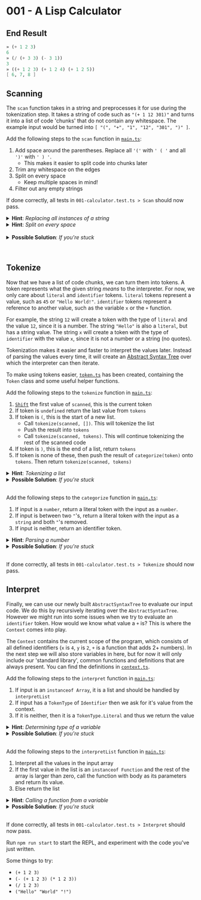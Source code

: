 # 001 - A Lisp Calculator

## End Result

```scheme
» (+ 1 2 3)
6
» (/ (+ 3 3) (- 3 1))
3
» ((+ 1 2 3) (+ 1 2 4) (+ 1 2 5))
[ 6, 7, 8 ]
```

## Scanning

The `scan` function takes in a string and preprocesses it for use during the tokenization step. It takes a string of code such as `"(+ 1 12 301)"` and turns it into a list of code 'chunks' that do not contain any whitespace. The example input would be turned into `[ "(", "+", "1", "12", "301", ")" ]`.

Add the following steps to the `scan` function in [`main.ts`](../src/main.ts):

1. Add space around the parentheses. Replace all `'('` with `' ( '` and all `')'` with `' ) '`.
   - This makes it easier to split code into chunks later
1. Trim any whitespace on the edges
1. Split on every space
   - Keep multiple spaces in mind!
1. Filter out any empty strings

If done correctly, all tests in `001-calculator.test.ts > Scan` should now pass.

<details> 
  <summary> <b>Hint</b>: <i>Replacing all instances of a string</i> </summary>

```js
string.replaceAll(replaceString, withString);

"ABBABBA".replaceAll("A", " A "); // => " A BB A BB A "
```

</details>

<details> 
  <summary> <b>Hint</b>: <i>Split on every space</i> </summary>

```js
string.split(/\s+/);

"A AB    BA".split(/\s+/); // => ["A", "AB", "BA"]
```

</details>
&nbsp;
<details> 
  <summary> <b>Possible Solution</b>: <i>If you're stuck</i> </summary>

```ts
export const scan = (input: string): Scan => {
  return input
    .replaceAll("(", " ( ")
    .replaceAll(")", " ) ")
    .trim()
    .split(/\s+/);
};
```

</details>

&nbsp;

## Tokenize

Now that we have a list of code chunks, we can turn them into tokens. A token represents what the given string _means_ to the interpreter. For now, we only care about `literal` and `identifier` tokens. `literal` tokens represent a value, such as `45` or `"Hello World!"`. `identifier` tokens represent a reference to another value, such as the variable `x` or the `+` function.

For example, the string `12` will create a token with the type of `literal` and the value `12`, since it is a number. The string `"Hello"` is also a `literal`, but has a string value. The string `x` will create a token with the type of `identifier` with the value `x`, since it is not a number or a string (no quotes).

Tokenization makes it easier and faster to interpret the values later. Instead of parsing the values every time, it will create an [Abstract Syntax Tree](https://www.wikiwand.com/en/Abstract_syntax_tree) over which the interpreter can then iterate.

To make using tokens easier, [`token.ts`](../src/token.ts) has been created, containing the `Token` class and some useful helper functions.

Add the following steps to the `tokenize` function in [`main.ts`](../src/main.ts):

1. [`Shift`](https://developer.mozilla.org/en-US/docs/Web/JavaScript/Reference/Global_Objects/Array/shift) the first value of `scanned`, this is the current token
1. If token is `undefined` return the last value from `tokens`
1. If token is `(`, this is the start of a new list.
   - Call `tokenize(scanned, [])`. This will tokenize the list
   - Push the result into `tokens`
   - Call `tokenize(scanned, tokens)`. This will continue tokenizing the rest of the scanned code
1. If token is `)`, this is the end of a list, return `tokens`
1. If token is none of these, then push the result of `categorize(token)` onto `tokens`. Then return `tokenize(scanned, tokens)`

<details> 
  <summary> <b>Hint</b>: <i>Tokenizing a list</i> </summary>

```js
const list = tokenize(scanned, []);
tokens.push(list);
return tokenize(scanned, tokens);
```

</details>

<details> 
  <summary> <b>Possible Solution</b>: <i>If you're stuck</i> </summary>

```ts
export const tokenize = (
  scanned: Scan,
  tokens: TokenizedCode[] = []
): TokenizedCode => {
  const token: ScannedCode | undefined = scanned.shift();

  switch (token) {
    case undefined:
      return tokens.pop()!; // Force not null/undefined
    case "(":
      const list = tokenize(scanned, []);
      tokens.push(list);
      return tokenize(scanned, tokens);
    case ")":
      return tokens;
    default:
      const categorized = categorize(token);
      const next = tokens.concat(categorized);
      return tokenize(scanned, next);
  }
};
```

</details>
&nbsp;

Add the following steps to the `categorize` function in [`main.ts`](../src/main.ts):

1. If input is a `number`, return a literal token with the input as a `number`.
1. If input is between two `"`'s, return a literal token with the input as a `string` and both `"`'s removed.
1. If input is neither, return an identifier token.

<details> 
  <summary> <b>Hint</b>: <i>Parsing a number</i> </summary>

```js
const number = parseFloat(input);

// Trying to parse a non number will return NaN (Not a Number)
// So to check if a string is a number:
const isNumber = !isNaN(parseFloat(input));
```

There is a helper function for checking `isNumber` in [`util.ts`](../src/util.ts)

</details>

<details> 
  <summary> <b>Possible Solution</b>: <i>If you're stuck</i> </summary>

```ts
export const categorize = (input: ScannedCode): Token => {
  if (isNumber(input)) return Token.literal(parseFloat(input));

  if (input.at(0) === `"` && input.at(-1) === `"`)
    return Token.literal(input.slice(1, -1));

  return Token.identifier(input);
};
```

</details>
&nbsp;

If done correctly, all tests in `001-calculator.test.ts > Tokenize` should now pass.

## Interpret

Finally, we can use our newly built `AbstractSyntaxTree` to evaluate our input code. We do this by recursively iterating over the `AbstractSyntaxTree`. However we might run into some issues when we try to evaluate an `identifier` token. How would we know what value a `+` is? This is where the `Context` comes into play.

The `Context` contains the current scope of the program, which consists of all defined identifiers (`x` is `4`, `y` is `2`, `+` is a function that adds 2+ numbers). In the next step we will also store variables in here, but for now it will only include our 'standard library', common functions and definitions that are always present. You can find the definitions in [`context.ts`](../src/context.ts).

Add the following steps to the `interpret` function in [`main.ts`](../src/main.ts):

1. If input is an `instanceof Array`, it is a list and should be handled by `interpretList`
1. If input has a `TokenType` of `Identifier` then we ask for it's value from the context.
1. If it is neither, then it is a `TokenType.Literal` and thus we return the value

<details> 
  <summary> <b>Hint</b>: <i>Determining type of a variable</i> </summary>

```js
// If the value is a primitive
const isString = typeof input === "string";

// If the value is an object
const isArray = input instanceof Array;
```

</details>

<details> 
  <summary> <b>Possible Solution</b>: <i>If you're stuck</i> </summary>

```ts
export const interpret = (
  input: AbstractSyntaxTree,
  context: Context = Context.StandardLibrary()
) => {
  if (input instanceof Array) return interpretList(input, context);
  if (input.type === TokenType.Identifier)
    return context.get(input.value as Identifier);
  return input.value;
};
```

</details>
&nbsp;

Add the following steps to the `interpretList` function in [`main.ts`](../src/main.ts):

1. Interpret all the values in the input array
1. If the first value in the list is an `instanceof Function` and the rest of the array is larger than zero, call the function with body as its parameters and return its value.
1. Else return the list

<details> 
  <summary> <b>Hint</b>: <i>Calling a function from a variable</i> </summary>

```js
// The first parameter is the value to use as `this` when calling the function. Not relevant for us.
const output = func.call(undefined, parameters);
```

</details>

<details> 
  <summary> <b>Possible Solution</b>: <i>If you're stuck</i> </summary>

```ts
const interpretList = (input: TokenizedCode[], context: Context) => {
  const list: TokenValue = input.map((x) => interpret(x, context));
  const [head, ...body] = list;

  if (head instanceof Function && body.length >= 1)
    return head.call(undefined, body);
  else return list;
};
```

</details>
&nbsp;

If done correctly, all tests in `001-calculator.test.ts > Interpret` should now pass.

Run `npm run start` to start the REPL, and experiment with the code you've just written.

Some things to try:

- `(+ 1 2 3)`
- `(- (+ 1 2 3) (* 1 2 3))`
- `(/ 1 2 3)`
- `("Hello" "World" "!")`
